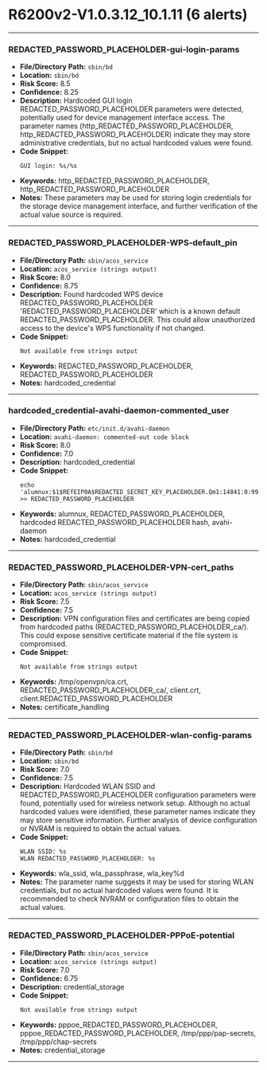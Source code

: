 # R6200v2-V1.0.3.12_10.1.11 (6 alerts)

---

### REDACTED_PASSWORD_PLACEHOLDER-gui-login-params

- **File/Directory Path:** `sbin/bd`
- **Location:** `sbin/bd`
- **Risk Score:** 8.5
- **Confidence:** 8.25
- **Description:** Hardcoded GUI login REDACTED_PASSWORD_PLACEHOLDER parameters were detected, potentially used for device management interface access. The parameter names (http_REDACTED_PASSWORD_PLACEHOLDER, http_REDACTED_PASSWORD_PLACEHOLDER) indicate they may store administrative credentials, but no actual hardcoded values were found.
- **Code Snippet:**
  ```
  GUI login: %s/%s
  ```
- **Keywords:** http_REDACTED_PASSWORD_PLACEHOLDER, http_REDACTED_PASSWORD_PLACEHOLDER
- **Notes:** These parameters may be used for storing login credentials for the storage device management interface, and further verification of the actual value source is required.

---
### REDACTED_PASSWORD_PLACEHOLDER-WPS-default_pin

- **File/Directory Path:** `sbin/acos_service`
- **Location:** `acos_service (strings output)`
- **Risk Score:** 8.0
- **Confidence:** 8.75
- **Description:** Found hardcoded WPS device REDACTED_PASSWORD_PLACEHOLDER 'REDACTED_PASSWORD_PLACEHOLDER' which is a known default REDACTED_PASSWORD_PLACEHOLDER. This could allow unauthorized access to the device's WPS functionality if not changed.
- **Code Snippet:**
  ```
  Not available from strings output
  ```
- **Keywords:** REDACTED_PASSWORD_PLACEHOLDER, REDACTED_PASSWORD_PLACEHOLDER
- **Notes:** hardcoded_credential

---
### hardcoded_credential-avahi-daemon-commented_user

- **File/Directory Path:** `etc/init.d/avahi-daemon`
- **Location:** `avahi-daemon: commented-out code block`
- **Risk Score:** 8.0
- **Confidence:** 7.0
- **Description:** hardcoded_credential
- **Code Snippet:**
  ```
  echo 'alumnux:$1$REfEIP0A$REDACTED_SECRET_KEY_PLACEHOLDER.Qm1:14841:0:99999:7:::' >> REDACTED_PASSWORD_PLACEHOLDER
  ```
- **Keywords:** alumnux, REDACTED_PASSWORD_PLACEHOLDER, hardcoded REDACTED_PASSWORD_PLACEHOLDER hash, avahi-daemon
- **Notes:** hardcoded_credential

---
### REDACTED_PASSWORD_PLACEHOLDER-VPN-cert_paths

- **File/Directory Path:** `sbin/acos_service`
- **Location:** `acos_service (strings output)`
- **Risk Score:** 7.5
- **Confidence:** 7.5
- **Description:** VPN configuration files and certificates are being copied from hardcoded paths (REDACTED_PASSWORD_PLACEHOLDER_ca/). This could expose sensitive certificate material if the file system is compromised.
- **Code Snippet:**
  ```
  Not available from strings output
  ```
- **Keywords:** /tmp/openvpn/ca.crt, REDACTED_PASSWORD_PLACEHOLDER_ca/, client.crt, client.REDACTED_PASSWORD_PLACEHOLDER
- **Notes:** certificate_handling

---
### REDACTED_PASSWORD_PLACEHOLDER-wlan-config-params

- **File/Directory Path:** `sbin/bd`
- **Location:** `sbin/bd`
- **Risk Score:** 7.0
- **Confidence:** 7.5
- **Description:** Hardcoded WLAN SSID and REDACTED_PASSWORD_PLACEHOLDER configuration parameters were found, potentially used for wireless network setup. Although no actual hardcoded values were identified, these parameter names indicate they may store sensitive information. Further analysis of device configuration or NVRAM is required to obtain the actual values.
- **Code Snippet:**
  ```
  WLAN SSID: %s
  WLAN REDACTED_PASSWORD_PLACEHOLDER: %s
  ```
- **Keywords:** wla_ssid, wla_passphrase, wla_key%d
- **Notes:** The parameter name suggests it may be used for storing WLAN credentials, but no actual hardcoded values were found. It is recommended to check NVRAM or configuration files to obtain the actual values.

---
### REDACTED_PASSWORD_PLACEHOLDER-PPPoE-potential

- **File/Directory Path:** `sbin/acos_service`
- **Location:** `acos_service (strings output)`
- **Risk Score:** 7.0
- **Confidence:** 6.75
- **Description:** credential_storage
- **Code Snippet:**
  ```
  Not available from strings output
  ```
- **Keywords:** pppoe_REDACTED_PASSWORD_PLACEHOLDER, pppoe_REDACTED_PASSWORD_PLACEHOLDER, /tmp/ppp/pap-secrets, /tmp/ppp/chap-secrets
- **Notes:** credential_storage

---
